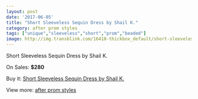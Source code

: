 ```yaml
---
layout: post
date: '2017-06-05'
title: "Short Sleeveless Sequin Dress by Shail K."
category: after prom styles
tags: ["unique","sleeveless","short","prom","beaded"]
image: http://img.transblink.com/16418-thickbox_default/short-sleeveless-sequin-dress-by-shail-k.jpg
---
```

Short Sleeveless Sequin Dress by Shail K.

On Sales: **$280**
<a href="https://www.transblink.com/en/after-prom-styles/5191-short-sleeveless-sequin-dress-by-shail-k.html"><amp-img layout="responsive" width="600" height="600" src="//img.transblink.com/16418-thickbox_default/short-sleeveless-sequin-dress-by-shail-k.jpg" alt="Short Sleeveless Sequin Dress by Shail K. 0" /></a>
<a href="https://www.transblink.com/en/after-prom-styles/5191-short-sleeveless-sequin-dress-by-shail-k.html"><amp-img layout="responsive" width="600" height="600" src="//img.transblink.com/16419-thickbox_default/short-sleeveless-sequin-dress-by-shail-k.jpg" alt="Short Sleeveless Sequin Dress by Shail K. 1" /></a>

Buy it: [Short Sleeveless Sequin Dress by Shail K.](https://www.transblink.com/en/after-prom-styles/5191-short-sleeveless-sequin-dress-by-shail-k.html "Short Sleeveless Sequin Dress by Shail K.")

View more: [after prom styles](https://www.transblink.com/en/55-after-prom-styles "after prom styles")